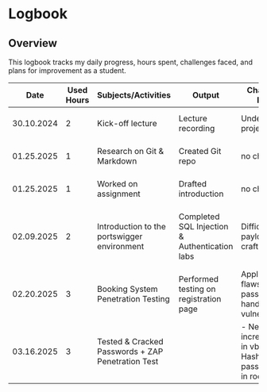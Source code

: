 # Logbook

## Overview
This logbook tracks my daily progress, hours spent, challenges faced, and plans for improvement as a student.

| Date       | Used Hours | Subjects/Activities     | Output               | Challenges Faced               | Next Steps                |
|------------|------------|-------------------------|----------------------|--------------------------------|---------------------------|
| 30.10.2024 | 2          | Kick-off lecture        | Lecture recording    | Understanding project goals    | Review project slides     |
| 01.25.2025 | 1         | Research on Git & Markdown | Created Git repo    | no challences       | Practice with examples    
| 01.25.2025 | 1          | Worked on assignment    | Drafted introduction | no challences   | Seek feedback from peers  |
| 02.09.2025 | 2          | Introduction to the portswigger environment       | Completed SQL Injection & Authentication labs | Difficulty with payload crafting | Review results and try additional attack types |
| 02.20.2025 | 3          | Booking System Penetration Testing           | Performed testing on registration page     | Application flaws, weak password handling, XSS vulnerabilities | Send assignment                                    |
| 03.16.2025 | 3  | Tested & Cracked Passwords + ZAP Penetration Test|  | - Needed to increase ram in vb for Hashcat Some passwords not in rockyou |Send Task with cracked passwords and links|


